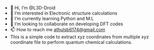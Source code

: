 - 👋 Hi, I’m @L3D-Droid
- 👀 I’m interested in Electronic structure calculations
- 🌱 I’m currently learning Python and M.L
- 💞️ I’m looking to collaborate on developing DFT codes
- 📫 How to reach me athulsb6174@gmail.com
- This is a simple code to extract xyz coordinates from multiple xyz coordinate file to perform quantum chemical calculations.
<!---
L3D-Droid/L3D-Droid is a ✨ special ✨ repository because its `README.md` (this file) appears on your GitHub profile.
You can click the Preview link to take a look at your changes.
--->
